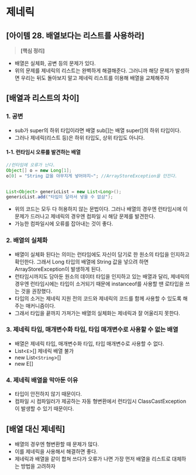 # 제네릭
## [아이템 28. 배열보다는 리스트를 사용하라]

> **[핵심 정리]** <br>
- 배열은 실체화, 공변 등의 문제가 있다. 
- 위의 문제를 제네릭의 리스트는 완벽하게 해결해준다. 그러니까 해당 문제가 발생하면 우리는 뒤도 돌아보지 말고 제네릭 리스트를 이용해 배열을 교체해주자

## [배열과 리스트의 차이]
### 1. 공변
- sub가 super의 하위 타입이라면 배열 sub[]는 배열 super[]의 하위 타입이다.
- 그러나 제네릭(리스트 등)은 하위 타입도, 상위 타입도 아니다.

#### 1-1. 런타임시 오류를 발견하는 배열
``` java
//런타임에 오류가 난다.
Object[] o = new Long[1];
o[0] = "String 값을 야무지게 넣어야지~"; //ArrayStoreException을 던진다.
```

```java

List<Object> genericList = new List<Long>();
genericList.add("타입이 달라서 넣을 수 없삼");
```

- 위의 코드는 모두 다 허용하지 않는 문법이다. 그러나 배열의 경우엔 런타임시에 이 문제가 드러나고 제네릭의 경우엔 컴파일 시 해당 문제를 발견한다.
- 가능한 컴파일시에 오류를 잡아내는 것이 좋다.

### 2. 배열의 실체화
- 배열이 실체화 된다는 의미는 런타임에도 자신이 담기로 한 원소의 타입을 인지하고 확인한다. 그래서 Long 타입의 배열에 String 값을 넣으려 하면 ArrayStoreException이 발생하게 된다.
- 런타임시까지도 담아둔 원소의 데이터 타입을 인지하고 있는 배열과 달리, 제네릭의 경우엔 런타임시에는 타입이 소거되기 때문에 instanceof를 사용할 땐 로타입을 쓰는 것을 권장했다.
- 타입의 소거는 제네릭 지원 전의 코드와 제네릭의 코드를 함께 사용할 수 있도록 해주는 매커니즘이다. 
- 그래서 타입을 끝까지 가져가는 배열의 실체화는 제네릭과 잘 어울리지 못한다.

### 3. 제네릭 타입, 매개변수화 타입, 타입 매개변수로 사용할 수 없는 배열
- 배열은 제네릭 타입, 매개변수화 타입, 타입 매개변수로 사용할 수 없다.
- List<`E`>[] 제네릭 배열 불가
- new List<`String`>[] 
- new E[]

### 4. 제네릭 배열을 막아둔 이유
- 타입이 안전하지 않기 때문이다.
- 컴파일 시 컴파일러가 제공하는 자동 형변환에서 런타임시 ClassCastException이 발생할 수 있기 때문이다.

## [배열 대신 제네릭]
- 배열의 경우엔 형변환할 때 문제가 많다.
- 이를 제네릭을 사용해서 해결하면 좋다.
- 제네릭과 배열을 같이 합쳐 쓰다가 오류가 나면 가장 먼저 배열을 리스트로 대체하는 방법을 고려하자
